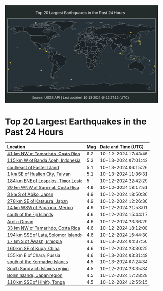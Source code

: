 ![Map](./map.png)

# Top 20 Largest Earthquakes in the Past 24 Hours

| Location | Mag | Date and Time (UTC) |
|:---|:---|:---|
| [41 km NW of Tamarindo, Costa Rica](https://earthquake.usgs.gov/earthquakes/eventpage/us6000nyau) | 6.2 | 10-12-2024 17:43:45 |
| [115 km W of Banda Aceh, Indonesia](https://earthquake.usgs.gov/earthquakes/eventpage/us6000nyee) | 5.3 | 10-13-2024 07:01:42 |
| [southeast of Easter Island](https://earthquake.usgs.gov/earthquakes/eventpage/us6000nye7) | 5.1 | 10-13-2024 06:15:26 |
| [1 km SE of Hualien City, Taiwan](https://earthquake.usgs.gov/earthquakes/eventpage/us6000nyf8) | 5.1 | 10-13-2024 11:36:31 |
| [184 km ENE of Lospalos, Timor Leste](https://earthquake.usgs.gov/earthquakes/eventpage/us6000nycb) | 5 | 10-12-2024 22:42:29 |
| [39 km WNW of Sardinal, Costa Rica](https://earthquake.usgs.gov/earthquakes/eventpage/us6000nyb6) | 4.9 | 10-12-2024 18:17:51 |
| [3 km S of Abiko, Japan](https://earthquake.usgs.gov/earthquakes/eventpage/us6000nybc) | 4.9 | 10-12-2024 18:50:30 |
| [278 km SE of Katsuura, Japan](https://earthquake.usgs.gov/earthquakes/eventpage/us6000ny9z) | 4.9 | 10-12-2024 12:26:30 |
| [14 km WSW of Papanoa, Mexico](https://earthquake.usgs.gov/earthquakes/eventpage/us6000nyc2) | 4.9 | 10-12-2024 21:53:01 |
| [south of the Fiji Islands](https://earthquake.usgs.gov/earthquakes/eventpage/us6000nyaf) | 4.6 | 10-12-2024 15:44:17 |
| [Arctic Ocean](https://earthquake.usgs.gov/earthquakes/eventpage/us6000nycn) | 4.6 | 10-12-2024 23:36:29 |
| [33 km NW of Tamarindo, Costa Rica](https://earthquake.usgs.gov/earthquakes/eventpage/us6000nyb0) | 4.6 | 10-12-2024 18:12:08 |
| [194 km SSE of Lata, Solomon Islands](https://earthquake.usgs.gov/earthquakes/eventpage/us6000nyag) | 4.6 | 10-12-2024 15:44:30 |
| [17 km S of Āwash, Ethiopia](https://earthquake.usgs.gov/earthquakes/eventpage/us6000nyds) | 4.6 | 10-13-2024 04:37:50 |
| [160 km SE of Kuqa, China](https://earthquake.usgs.gov/earthquakes/eventpage/us6000nycl) | 4.6 | 10-12-2024 23:30:25 |
| [155 km E of Chara, Russia](https://earthquake.usgs.gov/earthquakes/eventpage/us6000nydn) | 4.6 | 10-13-2024 03:31:49 |
| [south of the Kermadec Islands](https://earthquake.usgs.gov/earthquakes/eventpage/us6000nyej) | 4.5 | 10-13-2024 07:24:34 |
| [South Sandwich Islands region](https://earthquake.usgs.gov/earthquakes/eventpage/us6000nycp) | 4.5 | 10-12-2024 23:35:34 |
| [Bonin Islands, Japan region](https://earthquake.usgs.gov/earthquakes/eventpage/us6000nyat) | 4.5 | 10-12-2024 17:28:28 |
| [110 km SSE of Hihifo, Tonga](https://earthquake.usgs.gov/earthquakes/eventpage/us6000nya7) | 4.5 | 10-12-2024 12:55:15 |
